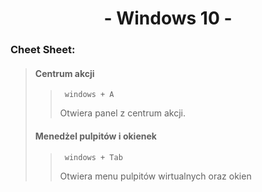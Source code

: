 <div align='center'>

# - Windows 10 -

<div align='justify'>

### Cheet Sheet:
>#### Centrum akcji
>>      windows + A
>>Otwiera panel z centrum akcji.
>>
>#### Menedżel pulpitów i okienek
>>      windows + Tab
>> Otwiera menu pulpitów wirtualnych oraz okien
>
